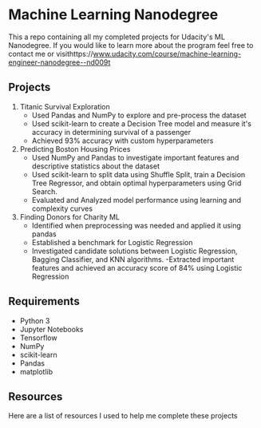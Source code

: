 # Machine Learning Nanodegree

This a repo containing all my completed projects for Udacity's ML Nanodegree. If you would like to learn more about the program feel free to contact me or visithttps://www.udacity.com/course/machine-learning-engineer-nanodegree--nd009t

## Projects
1. Titanic Survival Exploration
	- Used Pandas and NumPy to explore and pre-process the dataset
	- Used scikit-learn to create a Decision Tree model and measure it's accuracy in determining survival of a passenger
	- Achieved 93% accuracy with custom hyperparameters
2. Predicting Boston Housing Prices
	- Used NumPy and Pandas to investigate important features and descriptive statistics about the dataset
	- Used scikit-learn to split data using Shuffle Split, train a Decision Tree Regressor, and obtain optimal hyperparameters using Grid Search.
	- Evaluated and Analyzed model performance using learning and complexity curves
3. Finding Donors for Charity ML
	- Identified when preprocessing was needed and applied it using pandas
	- Established a benchmark for Logistic Regression
	- Investigated candidate solutions between Logistic Regression, Bagging Classifier, and KNN algorithms.
	-Extracted important features and achieved an accuracy score of 84% using Logistic Regression
## Requirements
* Python 3
* Jupyter Notebooks
* Tensorflow
* NumPy
* scikit-learn
* Pandas
* matplotlib

## Resources
Here are a list of resources I used to help me complete these projects

